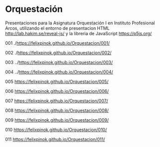 # Orquestación
Presentaciones para la Asignatura Orquestación I en Instituto Profesional Arcos, utilizando el entorno de presentacion HTML http://lab.hakim.se/reveal-js/ y la libreria de JavaScript https://p5js.org/

001 ./https://felixpinok.github.io/Orquestacion/001/

002 ./https://felixpinok.github.io/Orquestacion/002/

003 ../https://felixpinok.github.io/Orquestacion/003/

004 ../https://felixpinok.github.io/Orquestacion/004/

005 https://felixpinok.github.io/Orquestacion/005/

006 https://felixpinok.github.io/Orquestacion/006/

007 https://felixpinok.github.io/Orquestacion/007/

008 https://felixpinok.github.io/Orquestacion/008/

009 https://felixpinok.github.io/Orquestacion/009/

010 https://felixpinok.github.io/Orquestacion/010/

011 https://felixpinok.github.io/Orquestacion/011/

